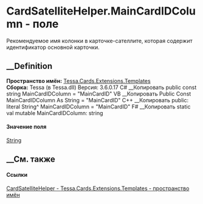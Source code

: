 # CardSatelliteHelper.MainCardIDColumn - поле
Рекомендуемое имя колонки в карточке-сателлите, которая содержит идентификатор
основной карточки.
## __Definition
 **Пространство имён:**
[Tessa.Cards.Extensions.Templates](N_Tessa_Cards_Extensions_Templates.htm)  
 **Сборка:** Tessa (в Tessa.dll) Версия: 3.6.0.17
C# __Копировать
     public const string MainCardIDColumn = "MainCardID"
VB __Копировать
     Public Const MainCardIDColumn As String = "MainCardID"
C++ __Копировать
     public:
    literal String^ MainCardIDColumn = "MainCardID"
F# __Копировать
     static val mutable MainCardIDColumn: string
#### Значение поля
[String](https://learn.microsoft.com/dotnet/api/system.string)
##  __См. также
#### Ссылки
[CardSatelliteHelper -
](T_Tessa_Cards_Extensions_Templates_CardSatelliteHelper.htm)
[Tessa.Cards.Extensions.Templates - пространство
имён](N_Tessa_Cards_Extensions_Templates.htm)
